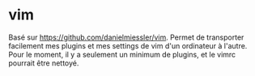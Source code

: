 vim
===

Basé sur https://github.com/danielmiessler/vim. Permet de transporter facilement mes plugins et mes settings de vim d'un ordinateur à l'autre. Pour le moment, il y a seulement un minimum de plugins, et le vimrc  pourrait être nettoyé.
